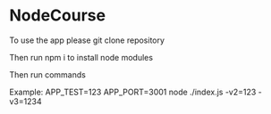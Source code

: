# NodeCourse

To use the app please git clone repository

Then run npm i to install node modules

Then run commands

Example: APP_TEST=123 APP_PORT=3001 node ./index.js -v2=123 -v3=1234

